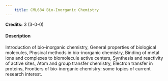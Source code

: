 ```yaml
---
    title: CML684 Bio-Inorganic Chemistry
---
```

**Credits:** 3 (3-0-0)



#### Description 
Introduction of bio-inorganic chemistry, General properties of biological molecules, Physical methods in bio-inorganic chemistry, Binding of metal ions and complexes to biomolecule active centers, Synthesis and reactivity of active sites, Atom and group transfer chemistry, Electron transfer in proteins, Frontiers of bio-inorganic chemistry: some topics of current research interest.
